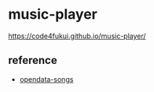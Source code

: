 # music-player

https://code4fukui.github.io/music-player/

## reference

- [opendata-songs](https://github.com/code4fukui/opendata-songs/)
